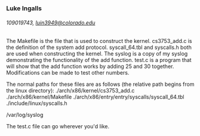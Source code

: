### Luke Ingalls
###### 109019743, luin3949@colorado.edu

The Makefile is the file that is used to construct the kernel. cs3753_add.c is the definition of the system add protocol. syscall_64.tbl and syscalls.h both are used when constructing the kernel. The syslog is a copy of my syslog demonstrating the functionality of the add function. test.c is a program that will show that the add function works by adding 25 and 30 together. Modifications can be made to test other numbers. 


The normal paths for these files are as follows (the relative path begins from the linux directory):
./arch/x86/kernel/cs3753_add.c
./arch/x86/kernel/Makefile
./arch/x86/entry/entry/syscalls/syscall_64.tbl
./include/linux/syscalls.h

/var/log/syslog

The test.c file can go wherever you'd like.
